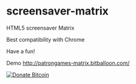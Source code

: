 # screensaver-matrix
HTML5 screensaver Matrix

Best compatibility with Chrome

Have a fun!

Demo http://patrongames-matrix.bitballoon.com/

[![Donate Bitcoin](https://img.shields.io/badge/donate-bitcoin-orange.svg)](https://olegpatron1992.github.io/)
